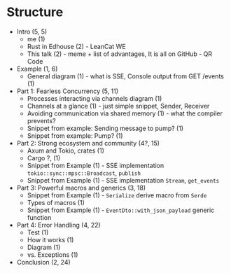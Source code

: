 # Structure

* Intro (5, 5)
  * me (1)
  * Rust in Edhouse (2) - LeanCat WE
  * This talk (2) - meme + list of advantages, It is all on GitHub - QR Code
* Example (1, 6)
  * General diagram (1) - what is SSE, Console output from GET /events (1)
* Part 1: Fearless Concurrency (5, 11)
  * Processes interacting via channels diagram (1)
  * Channels at a glance (1) - just simple snippet, Sender, Receiver
  * Avoiding communication via shared memory (1) - what the compiler prevents?
  * Snippet from example: Sending message to pump? (1)
  * Snippet from example: Pump? (1)
* Part 2: Strong ecosystem and community (4?, 15)
  * Axum and Tokio, crates (1)
  * Cargo ?, (1)
  * Snippet from Example (1) - SSE implementation `tokio::sync::mpsc::Broadcast`, `publish`
  * Snippet from Example (1) - SSE implementation `Stream`, `get_events`
* Part 3: Powerful macros and generics (3, 18)
  * Snippet from Example (1) - `Serialize` derive macro from `Serde`
  * Types of macros (1)
  * Snippet from Example (1) - `EventDto::with_json_payload` generic function
* Part 4: Error Handling (4, 22)
  * Test (1)
  * How it works (1)
  * Diagram (1)
  * vs. Exceptions (1)
* Conclusion (2, 24)

